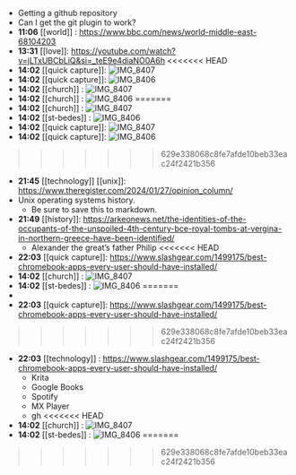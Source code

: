 - Getting a github repository
- Can I get the git plugin to work?
- **11:06** [[world]] :  https://www.bbc.com/news/world-middle-east-68104203
- **13:31** [[love]]: https://youtube.com/watch?v=jLTxUBCbLiQ&si=_teE9e4diaNO0A6h
<<<<<<< HEAD
- **14:02** [[quick capture]]:  ![IMG_8407](../assets/IMG_8407.jpg)
- **14:02** [[quick capture]]:  ![IMG_8406](../assets/IMG_8406.jpg)
- **14:02** [[church]] :  ![IMG_8407](../assets/IMG_8407.jpg)
- **14:02** [[church]] :  ![IMG_8406](../assets/IMG_8406.jpg)
=======
- **14:02** [[church]] :  ![IMG_8407](../assets/IMG_8407.jpg)
- **14:02** [[st-bedes]] :  ![IMG_8406](../assets/IMG_8406.jpg)
- **14:02** [[quick capture]]:  ![IMG_8407](../assets/IMG_8407.jpg)
- **14:02** [[quick capture]]:  ![IMG_8406](../assets/IMG_8406.jpg)
>>>>>>> 629e338068c8fe7afde10beb33eac24f2421b356
- **21:45** [[technology]] [[unix]]:  https://www.theregister.com/2024/01/27/opinion_column/
- Unix operating systems history.
	- Be sure to save this to markdown.
- **21:49** [[history]]:  https://arkeonews.net/the-identities-of-the-occupants-of-the-unspoiled-4th-century-bce-royal-tombs-at-vergina-in-northern-greece-have-been-identified/
	- Alexander the great’s father Philip
<<<<<<< HEAD
- **22:03** [[quick capture]]:  https://www.slashgear.com/1499175/best-chromebook-apps-every-user-should-have-installed/
- **14:02** [[church]] :  ![IMG_8407](../assets/IMG_8407.jpg)
- **14:02** [[st-bedes]] :  ![IMG_8406](../assets/IMG_8406.jpg)
=======
-
- **22:03** [[quick capture]]:  https://www.slashgear.com/1499175/best-chromebook-apps-every-user-should-have-installed/
>>>>>>> 629e338068c8fe7afde10beb33eac24f2421b356
- **22:03** [[technology]] :  https://www.slashgear.com/1499175/best-chromebook-apps-every-user-should-have-installed/
	- Krita
	- Google Books
	- Spotify
	- MX Player
	- gh
<<<<<<< HEAD
- **14:02** [[church]] :  ![IMG_8407](../assets/IMG_8407.jpg)
- **14:02** [[st-bedes]] :  ![IMG_8406](../assets/IMG_8406.jpg)
=======
>>>>>>> 629e338068c8fe7afde10beb33eac24f2421b356
